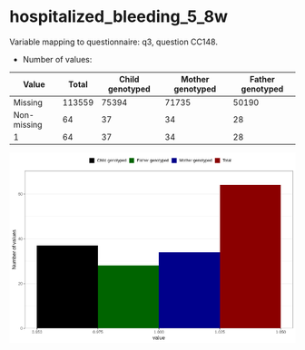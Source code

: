 # hospitalized_bleeding_5_8w
Variable mapping to questionnaire: q3, question CC148.
- Number of values:

| Value | Total | Child genotyped | Mother genotyped | Father genotyped |
| ----- | ----- | --------------- | ---------------- | ---------------- |
| Missing | 113559 | 75394 | 71735 | 50190 |
| Non-missing | 64 | 37 | 34 | 28 |
| 1 | 64 | 37 | 34 | 28 |



![](hospitalized_bleeding_5_8w_n.png)



